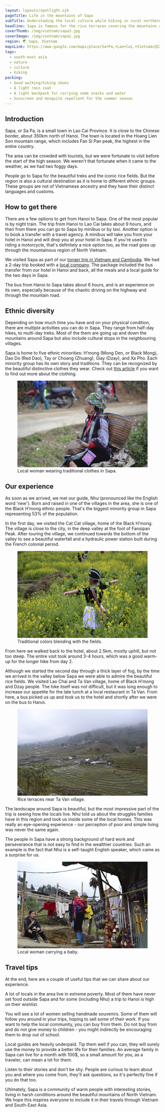 ```yaml
---
layout: layouts/spotlight.njk
pageTitle: Life in the mountains of Sapa
subTitle: Understading the local culture while hiking in rural northern Vietnam
headline: Sapa is famous for the rice terraces covering the mountains around it. But even more fascinating than the landscapes are the people inhabiting them. Find out more about them in this article.
coverThumb: /img/vietnam/sapa3.jpg
coverImage: /img/vietnam/sapa2.jpg
region: 🌏 Sapa, Vietnam
mapsLink: https://www.google.com/maps/place/Sa+Pa,+Lao+Cai,+Vietnam/@22.3476073,103.7819188,13z/data=!3m1!4b1!4m5!3m4!1s0x36cd416833ee9ad5:0xe1f42da2bbc76727!8m2!3d22.3363608!4d103.8437852
tags:
  - south-east asia
  - nature
  - culture
  - hiking
packing:
  - Good walking/hiking shoes
  - A light rain coat
  - A light backpack for carrying some snacks and water
  - Sunscreen and mosquito repellent for the summer season
---
```


## Introduction

Sapa, or Sa Pa, is a small town in Lao Cai Province. It is close to the Chinese border, about 350km north of Hanoi. The town is located in the Hoang Lien Son mountain range, which includes Fan Si Pan peak, the highest in the entire country.

The area can be crowded with tourists, but we were fortunate to visit before the start of the high season. We weren't that fortunate when it came to the weather, as we had two foggy days.

People go to Sapa for the beautiful treks and the iconic rice fields. But the region is also a cultural destination as it is home to different ethnic groups. These groups are not of Vietnamese ancestry and they have their distinct languages and customs.

## How to get there

There are a few options to get from Hanoi to Sapa. One of the most popular is by night train. The trip from Hanoi to Lao Cai takes about 9 hours, and then from there you can go to Sapa by minibus or by taxi. Another option is to book a transfer with a travel agency. A minibus will take you from your hotel in Hanoi and will drop you at your hotel in Sapa. If you're used to riding a motorcycle, that's definitely a nice option too, as the road goes up through the mountainous region of North Vietnam.

We visited Sapa as part of our [longer trip in Vietnam and Cambodia](/travel/discover-vietnam-and-cambodia/). We had a 2-day trip booked with a [local company](https://www.getyourguide.com/activity/hanoi-l205/2-day-sapa-bus-tour-from-hanoi-and-sapa-hotel-stay-t49881). The package included the bus transfer from our hotel in Hanoi and back, all the meals and a local guide for the two days in Sapa.

The bus from Hanoi to Sapa takes about 6 hours, and is an experience on its own, especially because of the chaotic driving on the highway and through the mountain road.

## Ethnic diversity

Depending on how much time you have and on your physical condition, there are multiple activities you can do in Sapa. They range from half-day hikes, to multi-day treks. Most of the them are going up and down the mountains around Sapa but also include cultural stops in the neighbouring villages.

Sapa is home to five ethnic minorities: H’mong (Mong Den, or Black Mong), Dao Do (Red Dao), Tay or Choang (Zhuang), Giay (Dzay), and Xa Pho. Each minority group has its own story and traditions. They can be recognized by the beautiful distinctive clothes they wear. Check out [this article](https://guide.cmego.com/traditional-clothes-of-ethnic-groups-in-sapa/) if you want to find out more about the clothing.

<figure>
  <img src="/img/vietnam/sapa3.jpg" alt="">
  <figcaption>Local woman wearing traditional clothes in Sapa.</figcaption>
</figure>

## Our experience

As soon as we arrived, we met our guide, Như (pronounced like the English word 'new'). Born and raised in one of the villages in the area, she is one of the Black H’mong ethnic people. That's the biggest minority group in Sapa representing 53% of the population.

In the first day, we visited the Cat Cat village, home of the Black H’mong. The village is close to the city, in the deep valley at the foot of Fansipan Peak. After touring the village, we continued towards the bottom of the valley to see a beautiful waterfall and a hydraulic power station built during the French colonial period.

<figure>
  <img src="/img/vietnam/sapa5.jpg" alt="">
  <figcaption>Traditional colors blending with the fields.</figcaption>
</figure>

From here we walked back to the hotel, about 2.5km, mostly uphill, but not too steep. The entire visit took around 3-4 hours, which was a good warm-up for the longer hike from day 2.

Although we started the second day through a thick layer of fog, by the time we arrived in the valley below Sapa we were able to admire the beautiful rice fields. We visited Lao Chai and Ta Van village, home of Black H’mong and Dzay people. The hike itself was not difficult, but it was long enough to increase our appetite for the late lunch at a local restaurant in Ta Van. From here, a bus picked us up and took us to the hotel and shortly after we were on the bus to Hanoi.

<figure>
  <img src="/img/vietnam/sapa4.jpg" alt="">
  <figcaption>Rice terraces near Ta Van village.</figcaption>
</figure>

The landscape around Sapa is beautiful, but the most impressive part of the trip is seeing how the locals live. Như told us about the struggles families have in this region and took us inside some of the local homes. This was really an eye-opening experience - our perception of poor and simple living was never the same again.

The people in Sapa have a strong background of hard work and perseverance that is not easy to find in the wealthier countries. Such an example is the fact that Như is a self-taught English speaker, which came as a surprise for us.

<figure>
  <img src="/img/vietnam/sapa1.jpg" alt="">
  <figcaption>Local woman carrying a baby.</figcaption>
</figure>

## Travel tips

At the end, here are a couple of useful tips that we can share about our experience.

A lot of locals in the area live in extreme poverty. Most of them have never set food outside Sapa and for some (including Như) a trip to Hanoi is high on their wishlist.

You will see a lot of women selling handmade souvenirs. Some of them will follow you around in your trips, hoping to sell some of their work. If you want to help the local community, you can buy from them. Do not buy from and do not give money to children - you might indirectly be encouraging them to drop out of school.

Local guides are heavily underpaid. Tip them well if you can, they will surely use the money to provide a better life for their families. An average family in Sapa can live for a month with 100\$, so a small amount for you, as a traveler, can mean a lot for them.

Listen to their stories and don't be shy. People are curious to learn about you and where you come from, they'll ask questions, so it's perfectly fine if you do that too.

Ultimately, Sapa is a community of warm people with interesting stories, living in harsh conditions around the beautiful mountains of North Vietnam. We hope this inspires everyone to include it in their travels through Vietnam and South-East Asia.
